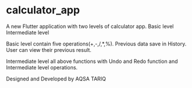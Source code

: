 # calculator_app

A new Flutter application with two levels of calculator app.
	Basic level
	Intermediate level

Basic level contain five operations(+,-,/,*,%).
Previous data save in History.
User can view their previous result.

Intermediate level all above functions with Undo and Redo function and Intermediate level operations.


Designed and Developed by AQSA TARIQ



